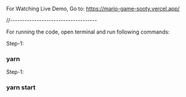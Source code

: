 For Watching Live Demo,
Go to: https://mario-game-sooty.vercel.app/

//------------------------------------

For running the code, open terminal and run following commands:

Step-1:

### yarn

Step-1:

### yarn start
